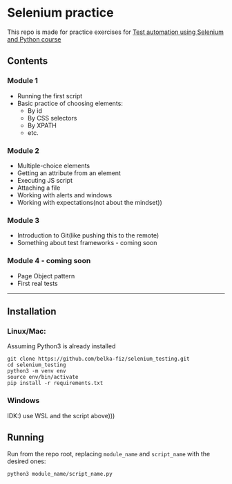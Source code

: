 # Selenium practice

This repo is made for practice exercises for [Test automation using Selenium and Python course](https://stepik.org/course/575)

## Contents
### Module 1

- Running the first script
- Basic practice of choosing elements:
  - By id
  - By CSS selectors
  - By XPATH
  - etc.

### Module 2
- Multiple-choice elements
- Getting an attribute from an element
- Executing JS script
- Attaching a file
- Working with alerts and windows
- Working with expectations(not about the mindset))

### Module 3
- Introduction to Git(like pushing this to the remote)
- Something about test frameworks - coming soon

### Module 4 - coming soon

- Page Object pattern
- First real tests 

---
## Installation
### Linux/Mac:
Assuming Python3 is already installed
```shell
git clone https://github.com/belka-fiz/selenium_testing.git
cd selenium_testing
python3 -m venv env
source env/bin/activate
pip install -r requirements.txt
```

### Windows
IDK:) use WSL and the script above)))

## Running
Run from the repo root, replacing `module_name` and `script_name` with the desired ones:
```shell
python3 module_name/script_name.py
```